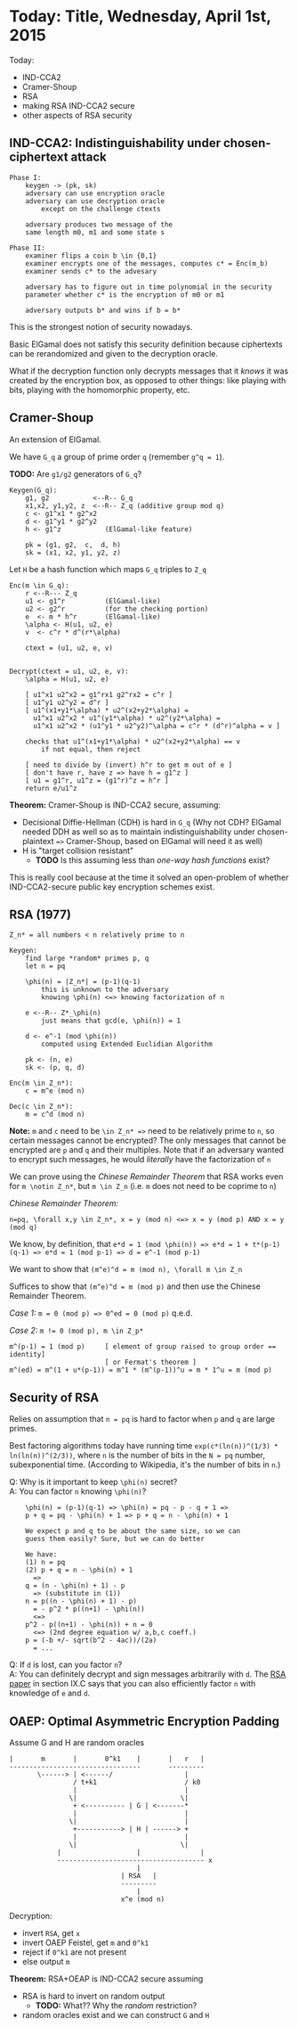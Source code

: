 Today: Title, Wednesday, April 1st, 2015
=========================================

Today:

 - IND-CCA2
 - Cramer-Shoup
 - RSA
 - making RSA IND-CCA2 secure
 - other aspects of RSA security

IND-CCA2: Indistinguishability under chosen-ciphertext attack
-------------------------------------------------------------

    Phase I: 
        keygen -> (pk, sk)
        adversary can use encryption oracle
        adversary can use decryption oracle
            except on the challenge ctexts

        adversary produces two message of the 
        same length m0, m1 and some state s

    Phase II:
        examiner flips a coin b \in {0,1}
        examiner encrypts one of the messages, computes c* = Enc(m_b)
        examiner sends c* to the advesary
       
        adversary has to figure out in time polynomial in the security
        parameter whether c* is the encryption of m0 or m1

        adversary outputs b* and wins if b = b*
       
This is the strongest notion of security nowadays.

Basic ElGamal does not satisfy this security definition because ciphertexts
can be rerandomized and given to the decryption oracle.

What if the decryption function only decrypts messages that it _knows_ it was
created by the encryption box, as opposed to other things: like playing with bits,
playing with the homomorphic property, etc.

Cramer-Shoup
------------

An extension of ElGamal.

We have `G_q` a group of prime order `q` (remember `g^q = 1`).

**TODO:** Are `g1/g2` generators of `G_q`?

    Keygen(G_q):
        g1, g2           <--R-- G_q
        x1,x2, y1,y2, z  <--R-- Z_q (additive group mod q)
        c <- g1^x1 * g2^x2
        d <- g1^y1 * g2^y2
        h <- g1^z           (ElGamal-like feature)

        pk = (g1, g2,  c,  d, h)
        sk = (x1, x2, y1, y2, z)

Let `H` be a hash function which maps `G_q` triples to `Z_q`

    Enc(m \in G_q):
        r <--R--- Z_q
        u1 <- g1^r          (ElGamal-like)
        u2 <- g2^r          (for the checking portion)
        e  <- m * h^r       (ElGamal-like)
        \alpha <- H(u1, u2, e)
        v  <- c^r * d^(r*\alpha)

        ctext = (u1, u2, e, v)


    Decrypt(ctext = u1, u2, e, v):
        \alpha = H(u1, u2, e)

        [ u1^x1 u2^x2 = g1^rx1 g2^rx2 = c^r ]
        [ u1^y1 u2^y2 = d^r ]
        [ u1^(x1+y1*\alpha) * u2^(x2+y2*\alpha) =
          u1^x1 u2^x2 * u1^(y1*\alpha) * u2^(y2*\alpha) =
          u1^x1 u2^x2 * (u1^y1 * u2^y2)^\alpha = c^r * (d^r)^alpha = v ]

        checks that u1^(x1+y1*\alpha) * u2^(x2+y2*\alpha) == v
            if not equal, then reject

        [ need to divide by (invert) h^r to get m out of e ]
        [ don't have r, have z => have h = g1^z ]
        [ u1 = g1^r, u1^z = (g1^r)^z = h^r ]
        return e/u1^z

**Theorem:** Cramer-Shoup is IND-CCA2 secure, assuming:

 - Decisional Diffie-Hellman (CDH) is hard in `G_q` (Why not CDH? ElGamal needed
   DDH as well so as to maintain indistinguishability under chosen-plaintext `=>`
   Cramer-Shoup, based on ElGamal will need it as well)
 - H is "target collision resistant"
   + **TODO** Is this assuming less than _one-way hash functions_ exist?

This is really cool because at the time it solved an open-problem of whether
IND-CCA2-secure public key encryption schemes exist.

RSA (1977)
----------

    Z_n* = all numbers < n relatively prime to n

    Keygen: 
        find large *random* primes p, q
        let n = pq

        \phi(n) = |Z_n*| = (p-1)(q-1)
            this is unknown to the adversary
            knowing \phi(n) <=> knowing factorization of n 

        e <--R-- Z*_\phi(n)
            just means that gcd(e, \phi(n)) = 1

        d <- e^-1 (mod \phi(n))
            computed using Extended Euclidian Algorithm
        
        pk <- (n, e)
        sk <- (p, q, d)

    Enc(m \in Z_n*):
        c = m^e (mod n)

    Dec(c \in Z_n*):
        m = c^d (mod n)

**Note:** `m` and `c` need to be `\in Z_n* =>` need to be relatively prime to
`n`, so certain messages cannot be encrypted? The only messages that cannot be
encrypted are `p` and `q` and their multiples. Note that if an adversary wanted
to encrypt such messages, he would _literally_ have the factorization of `n`

We can prove using the _Chinese Remainder Theorem_ that RSA works even for 
`m \notin Z_n*`, but `m \in Z_n` (i.e. `m` does not need to be coprime to `n`)

_Chinese Remainder Theorem:_

    n=pq, \forall x,y \in Z_n*, x = y (mod n) <=> x = y (mod p) AND x = y (mod q)

We know, by definition, that `e*d = 1 (mod \phi(n)) => e*d = 1 + t*(p-1)(q-1) =>
e*d = 1 (mod p-1) => d = e^-1 (mod p-1)` 

We want to show that `(m^e)^d = m (mod n), \forall m \in Z_n`

Suffices to show that `(m^e)^d = m (mod p)` and then use the Chinese Remainder
Theorem.

*Case 1:* `m = 0 (mod p) => 0^ed = 0 (mod p)` q.e.d.

*Case 2:* `m != 0 (mod p), m \in Z_p*`

    m^(p-1) = 1 (mod p)     [ element of group raised to group order == identity]
                            [ or Fermat's theorem ]
    m^(ed) = m^(1 + u*(p-1)) = m^1 * (m^(p-1))^u = m * 1^u = m (mod p)

Security of RSA
---------------

Relies on assumption that `n = pq` is hard to factor when `p` and `q` are large
primes.

Best factoring algorithms today have running time `exp(c*(ln(n))^(1/3) * ln(ln(n))^(2/3))`, 
where `n` is the number of bits in the `N = pq` number, subexponential time. (According to Wikipedia, 
it's the number of bits in `n`.)

Q: Why is it important to keep `\phi(n)` secret?  
A: You can factor `n` knowing `\phi(n)`?

        \phi(n) = (p-1)(q-1) => \phi(n) = pq - p - q + 1 =>
        p + q = pq - \phi(n) + 1 => p + q = n - \phi(n) + 1

        We expect p and q to be about the same size, so we can
        guess them easily? Sure, but we can do better

        We have:
        (1) n = pq
        (2) p + q = n - \phi(n) + 1
          => 
        q = (n - \phi(n) + 1) - p
          => (substitute in (1))
        n = p((n - \phi(n) + 1) - p)
          = - p^2 * p((n+1) - \phi(n))
          <=>
        p^2 - p((n+1) - \phi(n)) + n = 0
          <=> (2nd degree equation w/ a,b,c coeff.)
        p = (-b +/- sqrt(b^2 - 4ac))/(2a)
          = ...

Q: If `d` is lost, can you factor `n`?  
A: You can definitely decrypt and sign messages arbitrarily with `d`. The 
[RSA paper](papers/rsa-paper.pdf) in section IX.C says that you can also efficiently factor `n` with
knowledge of `e` and `d`.

OAEP: Optimal Asymmetric Encryption Padding
-------------------------------------------

Assume G and H are random oracles

    
    |       m       |       0^k1    |       |   r   |
    ---------------------------------       ---------
           \------> | <------/                  |
                    / t+k1                      / k0
                    |                           |
                   \|                          \| 
                    + <---------- | G | <-------*
                    |                           |
                   \|                           |
                    +-----------> | H | ------> +
                    |                           |
                   \|                          \|
                |                   |               |
                ------------------------------------- x
                                    |
                                | RSA   |
                                ---------
                                    |
                                x^e (mod n)

Decryption: 

 - invert `RSA`, get `x`
 - invert OAEP Feistel, get `m` and `0^k1`
 - reject if `0^k1` are not present
 - else output `m`

**Theorem:** RSA+OEAP is IND-CCA2 secure assuming

 - RSA is hard to invert on random output
   + **TODO:** What?? Why the _random_ restriction?
 - random oracles exist and we can construct `G` and `H`

